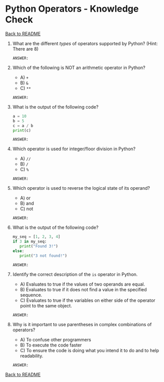 # Python Operators - Knowledge Check

[Back to README](README.md)

1. What are the different *types* of operators supported by Python? (Hint: There are 8)
   ```
   ANSWER: 
   ```

2. Which of the following is NOT an arithmetic operator in Python?
   - A) `+`
   - B) `&`
   - C) `**`
   ```
   ANSWER: 
   ```

3. What is the output of the following code?
   ```py
   a = 10
   b = 5
   c = a / b
   print(c)
   ```
   ```
   ANSWER: 
   ```

4. Which operator is used for integer/floor division in Python?
   - A) `//`
   - B) `/`
   - C) `%`
   ```
   ANSWER: 
   ```

5. Which operator is used to reverse the logical state of its operand?
   - A) or
   - B) and
   - C) not
   ```
   ANSWER: 
   ```

6. What is the output of the following code?
   ```py
   my_seq = [1, 2, 3, 4]
   if 3 in my_seq:
      print("Found 3!")
   else:
      print("3 not found!")
   ```
   ```
   ANSWER: 
   ```


7. Identify the correct description of the `is` operator in Python.
   - A) Evaluates to true if the values of two operands are equal.
   - B) Evaluates to true if it does not find a value in the specified sequence.
   - C) Evaluates to true if the variables on either side of the operator point to the same object.
   ```
   ANSWER: 
   ```

8. Why is it important to use parentheses in complex combinations of operators?
   - A) To confuse other programmers
   - B) To execute the code faster
   - C) To ensure the code is doing what you intend it to do and to help readability.
   ```
   ANSWER: 
   ```

[Back to README](README.md)
